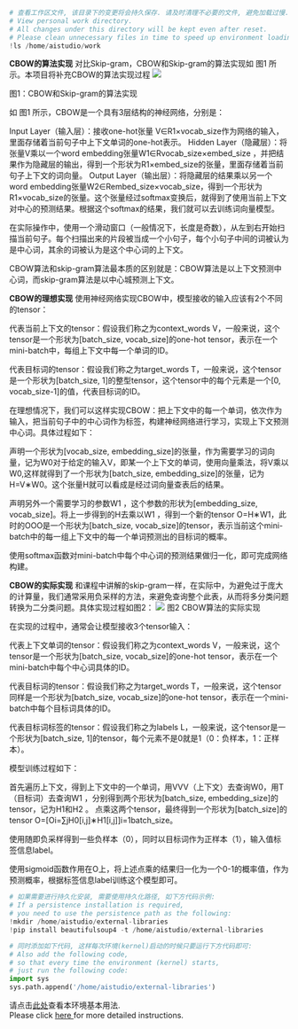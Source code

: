 ```python
# 查看工作区文件, 该目录下的变更将会持久保存. 请及时清理不必要的文件, 避免加载过慢.
# View personal work directory. 
# All changes under this directory will be kept even after reset. 
# Please clean unnecessary files in time to speed up environment loading. 
!ls /home/aistudio/work
```

**CBOW的算法实现**
对比Skip-gram，CBOW和Skip-gram的算法实现如 图1 所示。本项目将补充CBOW的算法实现过程
![](https://ai-studio-static-online.cdn.bcebos.com/891c477874fa48f4b51bb01a13a7bf282adca12725e74935a46a0e0275c128a2)

图1：CBOW和Skip-gram的算法实现


如 图1 所示，CBOW是一个具有3层结构的神经网络，分别是：

Input Layer（输入层）：接收one-hot张量 V∈R1×vocab_size作为网络的输入，里面存储着当前句子中上下文单词的one-hot表示。
Hidden Layer（隐藏层）：将张量V乘以一个word embedding张量W1∈Rvocab_size×embed_size ，并把结果作为隐藏层的输出，得到一个形状为R1×embed_size的张量，里面存储着当前句子上下文的词向量。
Output Layer（输出层）：将隐藏层的结果乘以另一个word embedding张量W2∈Rembed_size×vocab_size，得到一个形状为R1×vocab_size的张量。这个张量经过softmax变换后，就得到了使用当前上下文对中心的预测结果。根据这个softmax的结果，我们就可以去训练词向量模型。

在实际操作中，使用一个滑动窗口（一般情况下，长度是奇数），从左到右开始扫描当前句子。每个扫描出来的片段被当成一个小句子，每个小句子中间的词被认为是中心词，其余的词被认为是这个中心词的上下文。

CBOW算法和skip-gram算法最本质的区别就是：CBOW算法是以上下文预测中心词，而skip-gram算法是以中心城预测上下文。

**CBOW的理想实现**
使用神经网络实现CBOW中，模型接收的输入应该有2个不同的tensor：

代表当前上下文的tensor：假设我们称之为context_words V，一般来说，这个tensor是一个形状为[batch_size, vocab_size]的one-hot tensor，表示在一个mini-batch中，每组上下文中每一个单词的ID。

代表目标词的tensor：假设我们称之为target_words T，一般来说，这个tensor是一个形状为[batch_size, 1]的整型tensor，这个tensor中的每个元素是一个[0, vocab_size-1]的值，代表目标词的ID。

在理想情况下，我们可以这样实现CBOW：把上下文中的每一个单词，依次作为输入，把当前句子中的中心词作为标签，构建神经网络进行学习，实现上下文预测中心词。具体过程如下：

声明一个形状为[vocab_size, embedding_size]的张量，作为需要学习的词向量，记为W0对于给定的输入V，即某一个上下文的单词，使用向量乘法，将V乘以W0,这样就得到了一个形状为[batch_size, embedding_size]的张量，记为H=V∗W0。这个张量H就可以看成是经过词向量查表后的结果。

声明另外一个需要学习的参数W1 ，这个参数的形状为[embedding_size, vocab_size]。将上一步得到的H去乘以W1 ，得到一个新的tensor O=H∗W1，此时的OOO是一个形状为[batch_size, vocab_size]的tensor，表示当前这个mini-batch中的每一组上下文中的每一个单词预测出的目标词的概率。

使用softmax函数对mini-batch中每个中心词的预测结果做归一化，即可完成网络构建。

**CBOW的实际实现**
和课程中讲解的skip-gram一样，在实际中，为避免过于庞大的计算量，我们通常采用负采样的方法，来避免查询整个此表，从而将多分类问题转换为二分类问题。具体实现过程如图2：
![](https://ai-studio-static-online.cdn.bcebos.com/b5989d7667554733ac2ce18561e885c7cf49d23a199349f9ab8187aeaa08603f)
图2 CBOW算法的实际实现


在实现的过程中，通常会让模型接收3个tensor输入：

代表上下文单词的tensor：假设我们称之为context_words V，一般来说，这个tensor是一个形状为[batch_size, vocab_size]的one-hot tensor，表示在一个mini-batch中每个中心词具体的ID。

代表目标词的tensor：假设我们称之为target_words T，一般来说，这个tensor同样是一个形状为[batch_size, vocab_size]的one-hot tensor，表示在一个mini-batch中每个目标词具体的ID。

代表目标词标签的tensor：假设我们称之为labels L，一般来说，这个tensor是一个形状为[batch_size, 1]的tensor，每个元素不是0就是1（0：负样本，1：正样本）。

模型训练过程如下：

首先遍历上下文，得到上下文中的一个单词，用VVV（上下文）去查询W0，用T（目标词）去查询W1 ，分别得到两个形状为[batch_size, embedding_size]的tensor，记为H1和H2 。
点乘这两个tensor，最终得到一个形状为[batch_size]的tensor O=[Oi=∑jH0[i,j]∗H1[i,j]]i=1batch_size。

使用随即负采样得到一些负样本（0），同时以目标词作为正样本（1），输入值标签信息label。

使用sigmoid函数作用在O上，将上述点乘的结果归一化为一个0-1的概率值，作为预测概率，根据标签信息label训练这个模型即可。



```python
# 如果需要进行持久化安装, 需要使用持久化路径, 如下方代码示例:
# If a persistence installation is required, 
# you need to use the persistence path as the following: 
!mkdir /home/aistudio/external-libraries
!pip install beautifulsoup4 -t /home/aistudio/external-libraries
```


```python
# 同时添加如下代码, 这样每次环境(kernel)启动的时候只要运行下方代码即可: 
# Also add the following code, 
# so that every time the environment (kernel) starts, 
# just run the following code: 
import sys 
sys.path.append('/home/aistudio/external-libraries')
```

请点击[此处](https://ai.baidu.com/docs#/AIStudio_Project_Notebook/a38e5576)查看本环境基本用法.  <br>
Please click [here ](https://ai.baidu.com/docs#/AIStudio_Project_Notebook/a38e5576) for more detailed instructions. 
